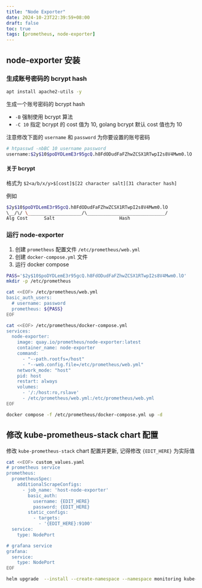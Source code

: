 ```yaml
---
title: "Node Exporter"
date: 2024-10-23T22:39:59+08:00
draft: false
toc: true
tags: [prometheus, node-exporter]
---
```


## node-exporter 安装

### 生成账号密码的 bcrypt hash

```bash
apt install apache2-utils -y
```

生成一个账号密码的 bcrypt hash

- `-B` 强制使用 bcrypt 算法
- `-C 10` 指定 bcrypt 的 cost 值为 10, golang bcrypt 默认 cost 值也为 10

注意修改下面的 `username` 和 `password` 为你要设置的账号密码

```bash
# htpasswd -nbBC 10 username password
username:$2y$10$poDYDLemE3r95gcQ.h8FdODudFaFZhwZCSX1RTwpI2s8V4Mwm0.lO
```

#### 关于 bcrypt

格式为 `$2<a/b/x/y>$[cost]$[22 character salt][31 character hash]`

例如

```bash
$2y$10$poDYDLemE3r95gcQ.h8FdODudFaFZhwZCSX1RTwpI2s8V4Mwm0.lO
\__/\/ \____________________/\_____________________________/
Alg Cost      Salt                        Hash
```

### 运行 node-exporter

1. 创建 `prometheus` 配置文件 `/etc/prometheus/web.yml`
2. 创建 `docker-compose.yml` 文件
3. 运行 docker compose

```bash
PASS='$2y$10$poDYDLemE3r95gcQ.h8FdODudFaFZhwZCSX1RTwpI2s8V4Mwm0.lO'
mkdir -p /etc/prometheus

cat <<EOF> /etc/prometheus/web.yml
basic_auth_users:
  # username: password
  prometheus: ${PASS}
EOF

cat <<EOF> /etc/prometheus/docker-compose.yml
services:
  node-exporter:
    image: quay.io/prometheus/node-exporter:latest
    container_name: node-exporter
    command: 
      - "--path.rootfs=/host"
      - "--web.config.file=/etc/prometheus/web.yml"
    network_mode: "host"
    pid: host
    restart: always
    volumes:
      - '/:/host:ro,rslave'
      - /etc/prometheus/web.yml:/etc/prometheus/web.yml
EOF

docker compose -f /etc/prometheus/docker-compose.yml up -d
```

## 修改 kube-prometheus-stack chart 配置

修改 `kube-prometheus-stack` chart 配置并更新, 记得修改 `{EDIT_HERE}` 为实际值

```bash
cat <<EOF> custom_values.yaml
# prometheus service
prometheus:
  prometheusSpec:
    additionalScrapeConfigs:
      - job_name: 'host-node-exporter'
        basic_auth:
          username: {EDIT_HERE}
          password: {EDIT_HERE}
        static_configs:
          - targets:
            - '{EDIT_HERE}:9100'
  service:
    type: NodePort

# grafana service
grafana:
  service:
    type: NodePort
EOF

helm upgrade  --install --create-namespace --namespace monitoring kube-prometheus-stack -f custom_values.yaml prometheus-community/kube-prometheus-stack
```